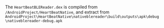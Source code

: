The `HeartBeatBLEReader.dex` is compiled from `/AndroidProject/HeartBeatNative`, and extract from
`AndroidProject\HeartBeatNative\nativeblereader\build\outputs\apk\debug\nativeblereader-debug.apk`